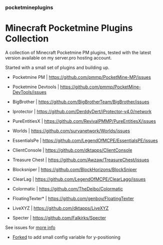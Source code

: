 ### pocketmineplugins

# Minecraft Pocketmine Plugins Collection

A collection of Minecraft Pocketmine PM plugins, tested with the latest version available on my server.pro hosting account.

Started with a small set of plugins and building up.  

- Pocketmine PM | https://github.com/pmmp/PocketMine-MP/issues
- Pocketmine Devtools | https://github.com/pmmp/PocketMine-DevTools/issues
- BigBrother | https://github.com/BigBrotherTeam/BigBrother/issues
- Iprotector | https://github.com/DerddyDert/iProtector-v4.0/network
- PureEntitiesX | https://github.com/RevivalPMMP/PureEntitiesX/issues
- Worlds | https://github.com/survanetwork/Worlds/issues
- EssentialsPe | https://github.com/LegendOfMCPE/EssentialsPE/issues
- ClientConsole | https://github.com/dktapps/ClientConsole
- Treasure Chest | https://github.com/Awzaw/TreasureChest/issues
- Blocksniper | https://github.com/BlockHorizons/BlockSniper
- ClearLag | https://github.com/LegendOfMCPE/ClearLagg/issues
- Colormatic | https://github.com/TheDeibo/Colormatic
- FloatingTexter* | https://github.com/genboy/FloatingTexter 
- LiveXYZ | https://github.com/dktapps/LiveXYZ

- Specter | https://github.com/Falkirks/Specter

See issues for [more info](https://github.com/genboy/pocketmineplugins/issues/8)


* [Forked](https://github.com/genboy/FloatingTexter) to add small config variable for y-positioning